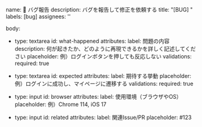 name: 🐛 バグ報告
description: バグを報告して修正を依頼する
title: "[BUG] "
labels: [bug]
assignees: ''

body:
  - type: textarea
    id: what-happened
    attributes:
      label: 問題の内容
      description: 何が起きたか、どのように再現できるかを詳しく記述してください
      placeholder: 例）ログインボタンを押しても反応しない
    validations:
      required: true

  - type: textarea
    id: expected
    attributes:
      label: 期待する挙動
      placeholder: 例）ログインに成功し、マイページに遷移する
    validations:
      required: true

  - type: input
    id: browser
    attributes:
      label: 使用環境（ブラウザやOS）
      placeholder: 例）Chrome 114, iOS 17

  - type: input
    id: related
    attributes:
      label: 関連Issue/PR
      placeholder: #123
